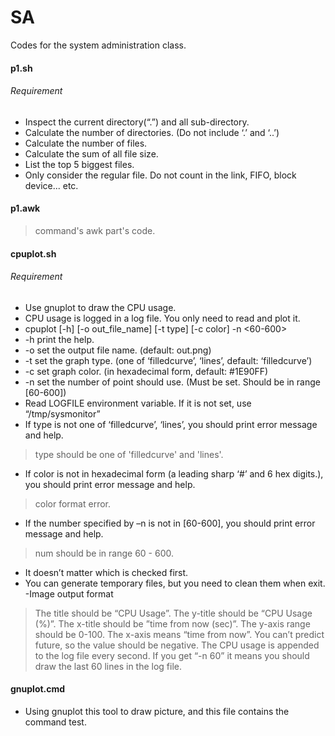 SA
==

Codes for the system administration class.

#### p1.sh
###### Requirement
- Inspect the current directory(“.”) and all sub-directory. 
- Calculate the number of directories. (Do not include ‘.’ and ‘..’)
- Calculate the number of files.
- Calculate the sum of all file size.
- List the top 5 biggest files.
- Only consider the regular file. Do not count in the link, FIFO, block device... etc.

#### p1.awk
>   command's awk part's code.

#### cpuplot.sh
###### Requirement
- Use gnuplot to draw the CPU usage.
- CPU usage is logged in a log file. You only need to read and plot it.
- cpuplot [-h] [-o out\_file\_name] [-t type] [-c color] -n \<60-600\>
- -h print the help.
- -o set the output file name. (default: out.png)
- -t set the graph type. (one of ‘filledcurve’, ‘lines’, default: ‘filledcurve’)
- -c set graph color. (in hexadecimal form, default: #1E90FF)
- -n set the number of point should use. (Must be set. Should be in range [60-600])
- Read LOGFILE environment variable. If it is not set, use “/tmp/sysmonitor”
- If type is not one of ‘filledcurve’, ‘lines’, you should print error message and help.

>   type should be one of 'filledcurve' and 'lines'.

- If color is not in hexadecimal form (a leading sharp ‘#’ and 6 hex digits.), you should print error message and help.

>   color format error.

- If the number specified by –n is not in [60-600], you should print error message and help.

>   num should be in range 60 - 600.

- It doesn’t matter which is checked first.
- You can generate temporary files, but you need to clean them when exit.
-Image output format

>   The title should be “CPU Usage”.
    The y-title should be “CPU Usage (%)”.
    The x-title should be ”time from now (sec)”.
    The y-axis range should be 0-100.
    The x-axis means “time from now”. You can’t predict future, so the value should be negative.
    The CPU usage is appended to the log file every second. If you get “-n 60” it means you should draw the last 60 lines in the log file.
 
#### gnuplot.cmd
- Using gnuplot this tool to draw picture, and this file contains the command test.

